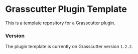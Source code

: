 # Grasscutter Plugin Template
This is a template repository for a Grasscutter plugin.

### Version
The plugin template is currently on Grasscutter version `1.2.2`.